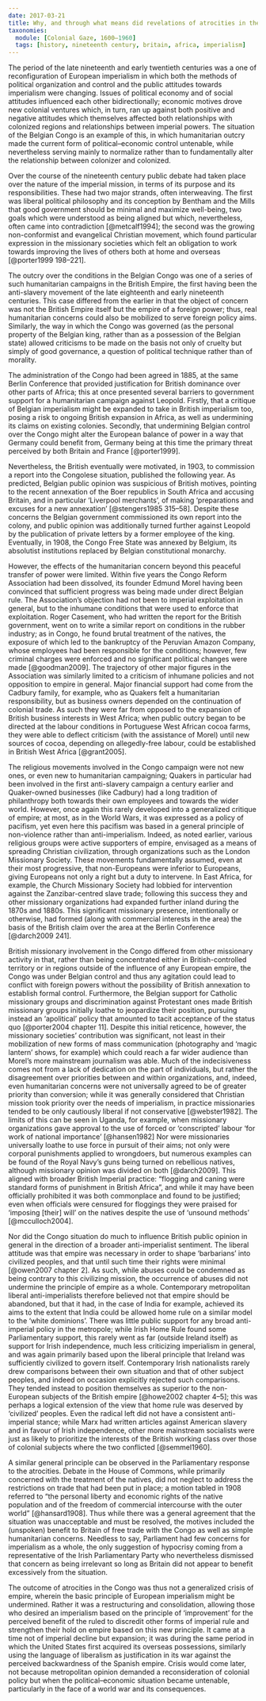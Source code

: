 ```yaml
---
date: 2017-03-21
title: Why, and through what means did revelations of atrocities in the Congo produce a ‘crisis of empire’ in the early twentieth century?
taxonomies:
  module: [Colonial Gaze, 1600–1960]
  tags: [history, nineteenth century, britain, africa, imperialism]
---
```


The period of the late nineteenth and early twentieth centuries was a one of reconfiguration of European imperialism in which both the methods of political organization and control and the public attitudes towards imperialism were changing. Issues of political economy and of social attitudes influenced each other bidirectionally; economic motives drove new colonial ventures which, in turn, ran up against both positive and negative attitudes which themselves affected both relationships with colonized regions and relationships between imperial powers. The situation of the Belgian Congo is an example of this, in which humanitarian outcry made the current form of political–economic control untenable, while nevertheless serving mainly to normalize rather than to fundamentally alter the relationship between colonizer and colonized.

Over the course of the nineteenth century public debate had taken place over the nature of the imperial mission, in terms of its purpose and its responsibilities. These had two major strands, often interweaving. The first was liberal political philosophy and its conception by Bentham and the Mills that good government should be minimal and maximize well-being, two goals which were understood as being aligned but which, nevertheless, often came into contradiction [@metcalf1994]; the second was the growing non-conformist and evangelical Christian movement, which found particular expression in the missionary societies which felt an obligation to work towards improving the lives of others both at home and overseas [@porter1999 198–221].

The outcry over the conditions in the Belgian Congo was one of a series of such humanitarian campaigns in the British Empire, the first having been the anti-slavery movement of the late eighteenth and early nineteenth centuries. This case differed from the earlier in that the object of concern was not the British Empire itself but the empire of a foreign power; thus, real humanitarian concerns could also be mobilized to serve foreign policy aims. Similarly, the way in which the Congo was governed (as the personal property of the Belgian king, rather than as a possession of the Belgian state) allowed criticisms to be made on the basis not only of cruelty but simply of good governance, a question of political technique rather than of morality.

The administration of the Congo had been agreed in 1885, at the same Berlin Conference that provided justification for British dominance over other parts of Africa; this at once presented several barriers to government support for a humanitarian campaign against Leopold. Firstly, that a critique of Belgian imperialism might be expanded to take in British imperialism too, posing a risk to ongoing British expansion in Africa, as well as undermining its claims on existing colonies. Secondly, that undermining Belgian control over the Congo might alter the European balance of power in a way that Germany could benefit from, Germany being at this time the primary threat perceived by both Britain and France [@porter1999].

Nevertheless, the British eventually were motivated, in 1903, to commission a report into the Congolese situation, published the following year. As predicted, Belgian public opinion was suspicious of British motives, pointing to the recent annexation of the Boer republics in South Africa and accusing Britain, and in particular ‘Liverpool merchants’, of making ‘preparations and excuses for a new annexation’ [@stengers1985 315–58]. Despite these concerns the Belgian government commissioned its own report into the colony, and public opinion was additionally turned further against Leopold by the publication of private letters by a former employee of the king. Eventually, in 1908, the Congo Free State was annexed by Belgium, its absolutist institutions replaced by Belgian constitutional monarchy.

However, the effects of the humanitarian concern beyond this peaceful transfer of power were limited. Within five years the Congo Reform Association had been dissolved, its founder Edmund Morel having been convinced that sufficient progress was being made under direct Belgian rule. The Association’s objection had not been to imperial exploitation in general, but to the inhumane conditions that were used to enforce that exploitation. Roger Casement, who had written the report for the British government, went on to write a similar report on conditions in the rubber industry; as in Congo, he found brutal treatment of the natives, the exposure of which led to the bankruptcy of the Peruvian Amazon Company, whose employees had been responsible for the conditions; however, few criminal charges were enforced and no significant political changes were made [@goodman2009]. The trajectory of other major figures in the Association was similarly limited to a criticism of inhumane policies and not opposition to empire in general. Major financial support had come from the Cadbury family, for example, who as Quakers felt a humanitarian responsibility, but as business owners depended on the continuation of colonial trade. As such they were far from opposed to the expansion of British business interests in West Africa; when public outcry began to be directed at the labour conditions in Portuguese West African cocoa farms, they were able to deflect criticism (with the assistance of Morel) until new sources of cocoa, depending on allegedly-free labour, could be established in British West Africa [@grant2005].

The religious movements involved in the Congo campaign were not new ones, or even new to humanitarian campaigning; Quakers in particular had been involved in the first anti-slavery campaign a century earlier and Quaker-owned businesses (like Cadbury) had a long tradition of philanthropy both towards their own employees and towards the wider world. However, once again this rarely developed into a generalized critique of empire; at most, as in the World Wars, it was expressed as a policy of pacifism, yet even here this pacifism was based in a general principle of non-violence rather than anti-imperialism. Indeed, as noted earlier, various religious groups were active supporters of empire, envisaged as a means of spreading Christian civilization, through organizations such as the London Missionary Society. These movements fundamentally assumed, even at their most progressive, that non-Europeans were inferior to Europeans, giving Europeans not only a right but a duty to intervene. In East Africa, for example, the Church Missionary Society had lobbied for intervention against the Zanzibar-centred slave trade; following this success they and other missionary organizations had expanded further inland during the 1870s and 1880s. This significant missionary presence, intentionally or otherwise, had formed (along with commercial interests in the area) the basis of the British claim over the area at the Berlin Conference [@darch2009 241].

British missionary involvement in the Congo differed from other missionary activity in that, rather than being concentrated either in British-controlled territory or in regions outside of the influence of any European empire, the Congo was under Belgian control and thus any agitation could lead to conflict with foreign powers without the possibility of British annexation to establish formal control. Furthermore, the Belgian support for Catholic missionary groups and discrimination against Protestant ones made British missionary groups initially loathe to jeopardize their position, pursuing instead an ‘apolitical’ policy that amounted to tacit acceptance of the status quo [@porter2004 chapter 11]. Despite this initial reticence, however, the missionary societies’ contribution was significant, not least in their mobilization of new forms of mass communication (photography and ‘magic lantern’ shows, for example) which could reach a far wider audience than Morel’s more mainstream journalism was able. Much of the indecisiveness comes not from a lack of dedication on the part of individuals, but rather the disagreement over priorities between and within organizations, and, indeed, even humanitarian concerns were not universally agreed to be of greater priority than conversion; while it was generally considered that Christian mission took priority over the needs of imperialism, in practice missionaries tended to be only cautiously liberal if not conservative [@webster1982]. The limits of this can be seen in Uganda, for example, when missionary organizations gave approval to the use of forced or ‘conscripted’ labour ‘for work of national importance’ [@hansen1982] Nor were missionaries universally loathe to use force in pursuit of their aims; not only were corporal punishments applied to wrongdoers, but numerous examples can be found of the Royal Navy’s guns being turned on rebellious natives, although missionary opinion was divided on both [@darch2009]. This aligned with broader British Imperial practice: “flogging and caning were standard forms of punishment in British Africa”, and while it may have been officially prohibited it was both commonplace and found to be justified; even when officials were censured for floggings they were praised for ‘imposing \[their] will’ on the natives despite the use of ‘unsound methods’ [@mcculloch2004].

Nor did the Congo situation do much to influence British public opinion in general in the direction of a broader anti-imperialist sentiment. The liberal attitude was that empire was necessary in order to shape ‘barbarians’ into civilized peoples, and that until such time their rights were minimal [@owen2007 chapter 2]. As such, while abuses could be condemned as being contrary to this civilizing mission, the occurrence of abuses did not undermine the principle of empire as a whole. Contemporary metropolitan liberal anti-imperialists therefore believed not that empire should be abandoned, but that it had, in the case of India for example, achieved its aims to the extent that India could be allowed home rule on a similar model to the ‘white dominions’. There was little public support for any broad anti-imperial policy in the metropole; while Irish Home Rule found some Parliamentary support, this rarely went as far (outside Ireland itself) as support for Irish independence, much less criticizing imperialism in general, and was again primarily based upon the liberal principle that Ireland was sufficiently civilized to govern itself. Contemporary Irish nationalists rarely drew comparisons between their own situation and that of other subject peoples, and indeed on occasion explicitly rejected such comparisons. They tended instead to position themselves as superior to the non-European subjects of the British empire [@howe2002 chapter 4–5]; this was perhaps a logical extension of the view that home rule was deserved by ‘civilized’ peoples. Even the radical left did not have a consistent anti-imperial stance; while Marx had written articles against American slavery and in favour of Irish independence, other more mainstream socialists were just as likely to prioritize the interests of the British working class over those of colonial subjects where the two conflicted [@semmel1960].

A similar general principle can be observed in the Parliamentary response to the atrocities. Debate in the House of Commons, while primarily concerned with the treatment of the natives, did not neglect to address the restrictions on trade that had been put in place; a motion tabled in 1908 referred to “the personal liberty and economic rights of the native population and of the freedom of commercial intercourse with the outer world” [@hansard1908]. Thus while there was a general agreement that the situation was unacceptable and must be resolved, the motives included the (unspoken) benefit to Britain of free trade with the Congo as well as simple humanitarian concerns. Needless to say, Parliament had few concerns for imperialism as a whole, the only suggestion of hypocrisy coming from a representative of the Irish Parliamentary Party who nevertheless dismissed that concern as being irrelevant so long as Britain did not appear to benefit excessively from the situation.

The outcome of atrocities in the Congo was thus not a generalized crisis of empire, wherein the basic principle of European imperialism might be undermined. Rather it was a restructuring and consolidation, allowing those who desired an imperialism based on the principle of ‘improvement’ for the perceived benefit of the ruled to discredit other forms of imperial rule and strengthen their hold on empire based on this new principle. It came at a time not of imperial decline but expansion; it was during the same period in which the United States first acquired its overseas possessions, similarly using the language of liberalism as justification in its war against the perceived backwardness of the Spanish empire. Crisis would come later, not because metropolitan opinion demanded a reconsideration of colonial policy but when the political–economic situation became untenable, particularly in the face of a world war and its consequences.

